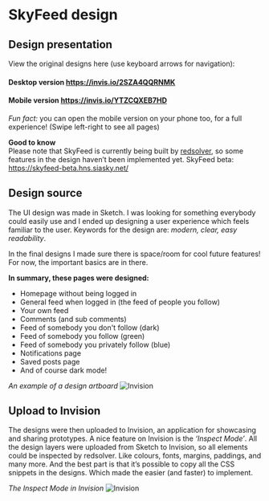 # SkyFeed design

## Design presentation
View the original designs here (use keyboard arrows for navigation):

#### Desktop version https://invis.io/2SZA4QQRNMK

#### Mobile version https://invis.io/YTZCQXEB7HD

*Fun fact:* you can open the mobile version on your phone too, for a full experience! (Swipe left-right to see all pages)   

**Good to know**   
Please note that SkyFeed is currently being built by [redsolver](https://github.com/redsolver/skyfeed/), so some features in the design haven’t been implemented yet. SkyFeed beta: https://skyfeed-beta.hns.siasky.net/

## Design source
The UI design was made in Sketch. I was looking for something everybody could easily use and I ended up designing a user experience which feels familiar to the user. Keywords for the design are: *modern, clear, easy readability*.

In the final designs I made sure there is space/room for cool future features! For now, the important basics are in there.

**In summary, these pages were designed:**   
* Homepage without being logged in
* General feed when logged in (the feed of people you follow)
* Your own feed
* Comments (and sub comments)
* Feed of somebody you don't follow (dark)
* Feed of somebody you follow (green)
* Feed of somebody you privately follow (blue)
* Notifications page
* Saved posts page
* And of course dark mode!

*An example of a design artboard*
![Invision](https://burojulian.nl/skyfeed/1a.png)

## Upload to Invision
The designs were then uploaded to Invision, an application for showcasing and sharing prototypes. A nice feature on Invision is the *‘Inspect Mode’*. All the design layers were uploaded from Sketch to Invision, so all elements could be inspected by redsolver. Like colours, fonts, margins, paddings, and many more. And the best part is that it’s possible to copy all the CSS snippets in the designs. Which made the easier (and faster) to implement.

*The Inspect Mode in Invision*
![Invision](https://burojulian.nl/skyfeed/1b.png)
